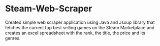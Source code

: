 # Steam-Web-Scraper
Created simple web scraper application using Java and Jsoup library that fetches the current top best selling games on the Steam Marketplace and creates an excel spreadsheet with the rank, the title, the price and its genres.

